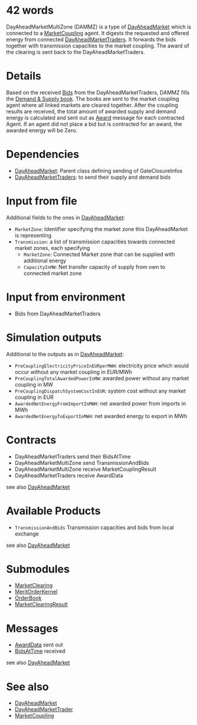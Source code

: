 # 42 words

DayAheadMarketMultiZone (DAMMZ) is a type of [DayAheadMarket](./DayAheadMarket.md) which is connected to a [MarketCoupling](./MarketCoupling.md) agent.
It digests the requested and offered energy from connected [DayAheadMarketTraders](../Abilities/DayAheadMarketTrader.md).
It forwards the bids together with transmission capacities to the market coupling. The award of the clearing is sent back to the DayAheadMarketTraders.

# Details

Based on the received [Bids](../Comms/BidsAtTime.md) from the DayAheadMarketTraders, DAMMZ fills the [Demand & Supply book](../Modules/OrderBook.md).
The books are sent to the market coupling agent where all linked markets are cleared together.
After the coupling results are received, the total amount of awarded supply and demand energy is calculated and sent out as [Award](../Comms/AwardData.md) message for each contracted Agent.
If an agent did not place a bid but is contracted for an award, the awarded energy will be Zero.

# Dependencies

* [DayAheadMarket](./DayAheadMarket.md): Parent class defining sending of GateClosureInfos
* [DayAheadMarketTraders](../Abilities/DayAheadMarketTrader.md): to send their supply and demand bids

# Input from file

Additional fields to the ones in [DayAheadMarket](./DayAheadMarket.md):

* `MarketZone`: Identifier specifying the market zone this DayAheadMarket is representing
* `Transmission`: a list of transmission capacities towards connected market zones, each specifying
  * `MarketZone`: Connected Market zone that can be supplied with additional energy
  * `CapacityInMW`: Net transfer capacity of supply from own to connected market zone

# Input from environment

* Bids from DayAheadMarketTraders

# Simulation outputs

Additional to the outputs as in [DayAheadMarket](./DayAheadMarket.md):

* `PreCouplingElectricityPriceInEURperMWH`: electricity price which would occur without any market coupling in EUR/MWh
* `PreCouplingTotalAwardedPowerInMW`: awarded power without any market coupling in MW
* `PreCouplingDispatchSystemCostInEUR`: system cost without any market coupling in EUR
* `AwardedNetEnergyFromImportInMWH`: net awarded power from imports in MWh
* `AwardedNetEnergyToExportInMWH`: net awarded energy to export in MWh

# Contracts
* DayAheadMarketTraders send their BidsAtTime
* DayAheadMarketMultiZone send TransmissionAndBids
* DayAheadMarketMultiZone receive MarketCouplingResult
* DayAheadMarketTraders receive AwardData

see also [DayAheadMarket](./DayAheadMarket.md)

# Available Products

* `TransmissionAndBids` Transmission capacities and bids from local exchange

see also [DayAheadMarket](./DayAheadMarket.md)

# Submodules
* [MarketClearing](../Modules/MarketClearing.md)
* [MeritOrderKernel](../Modules/MeritOrderKernel.md)
* [OrderBook](../Modules/OrderBook.md)
* [MarketClearingResult](../Modules/MarketClearingResult.md)

# Messages
* [AwardData](../Comms/AwardData.md) sent out
* [BidsAtTime](../Comms/BidsAtTime.md) received

see also [DayAheadMarket](./DayAheadMarket.md)

# See also
* [DayAheadMarket](./DayAheadMarket.md)
* [DayAheadMarketTrader](../Abilities/DayAheadMarketTrader.md)
* [MarketCoupling](./MarketCoupling.md)